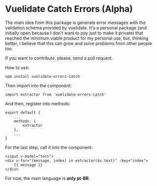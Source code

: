 # Vuelidate Catch Errors (Alpha)

The main idea from this package is generate error messages with the validation schema provided by vuelidate. It's a personal package (and initially open because I don't want to pay just to make it private) that reached the mínimum viable product for my personal use, but, thinking better, I believe that this can grow and solve problems from other people too.

If you want to contribute, please, send a pull request.

How to use:

```
npm install vuelidate-errors-catch
```

Then import into the component:
```
import extractor from 'vuelidate-errors-catch'
```

And then, register into methods:

```
export default {
    ...
    methods: {
        extractor
    },
    ...
}
```

For the last step, call it into the component:
```
<input v-model="test">
<div v-for="(message, index) in extractor($v.test)" :key="index">
    {{ message }}
</div>
```

For now, the main language is **only pt-BR**.
